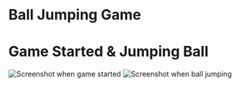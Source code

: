 # Ball Jumping Game
# Game Started & Jumping Ball                                                                             
![Screenshot when game started](https://github.com/Sslegendars/Unity-Simple-Game-Project/assets/135840601/abb75fdf-38b0-49c0-b7a0-1ef658ed8ca5) ![Screenshot when ball jumping](https://github.com/Sslegendars/Unity-Simple-Game-Project/assets/135840601/130a6319-a775-46c2-b91d-ed1c73719087)


